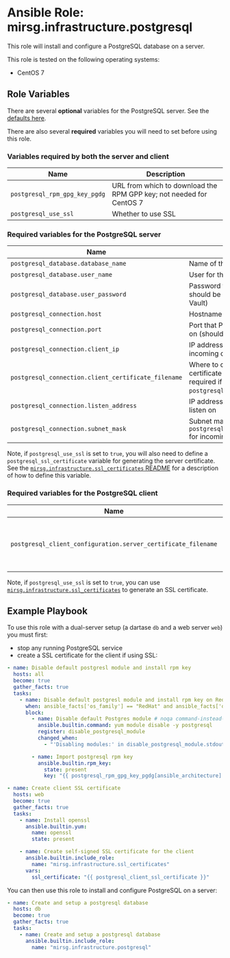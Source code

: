 # Ansible Role: mirsg.infrastructure.postgresql

This role will install and configure a PostgreSQL database on a server.

This role is tested on the following operating systems:

- CentOS 7

## Role Variables

There are several **optional** variables for the PostgreSQL server. See the [defaults here](defaults/main.yml).

There are also several **required** variables you will need to set before using this role.

### Variables required by both the server and client

| Name                          | Description                                                         |
| ----------------------------- | ------------------------------------------------------------------- |
| `postgresql_rpm_gpg_key_pgdg` | URL from which to download the RPM GPP key; not needed for CentOS 7 |
| `postgresql_use_ssl`          | Whether to use SSL                                                  |

### Required variables for the PostgreSQL server

| Name                                                | Description                                                                                                  |
| --------------------------------------------------- | ------------------------------------------------------------------------------------------------------------ |
| `postgresql_database.database_name`                 | Name of the database to create                                                                               |
| `postgresql_database.user_name`                     | User for the database                                                                                        |
| `postgresql_database.user_password`                 | Password for the database (this should be stored in an Ansible Vault)                                        |
| `postgresql_connection.host`                        | Hostname of the server                                                                                       |
| `postgresql_connection.port`                        | Port that PostgreSQL is exposed on (should be 5432)                                                          |
| `postgresql_connection.client_ip`                   | IP address from which to allow incoming connections                                                          |
| `postgresql_connection.client_certificate_filename` | Where to copy the client certificate to on the server; only required if using `postgresql_use_ssl` is `true` |
| `postgresql_connection.listen_address`              | IP address(es) the server should listen on                                                                   |
| `postgresql_connection.subnet_mask`                 | Subnet mask to apply to `postgresql_connection.client_ip` for incoming connections                           |

Note, if `postgresql_use_ssl` is set to `true`, you will also need to define a `postgresql_ssl_certificate` variable
for generating the server certificate.
See the [`mirsg.infrastructure.ssl_certificates` README](../ssl_certificates/README.md) for a description of how to
define this variable.

### Required variables for the PostgreSQL client

| Name                                                          | Description                                           |
| ------------------------------------------------------------- | ----------------------------------------------------- |
| `postgresql_client_configuration.server_certificate_filename` | Where to copy the server certificate to on the client |

Note, if `postgresql_use_ssl` is set to `true`, you can use [`mirsg.infrastructure.ssl_certificates`](../ssl_certificates/README.md) to generate an SSL certificate.

## Example Playbook

To use this role with a dual-server setup (a dartase `db` and a web server `web`) you must first:

- stop any running PostgreSQL service
- create a SSL certificate for the client if using SSL:

```yaml
- name: Disable default postgresl module and install rpm key
  hosts: all
  become: true
  gather_facts: true
  tasks:
    - name: Disable default postgresl module and install rpm key on RedHat 8+
      when: ansible_facts['os_family'] == "RedHat" and ansible_facts['distribution_major_version'] is version('7', '>')
      block:
        - name: Disable default Postgres module # noqa command-instead-of-module
          ansible.builtin.command: yum module disable -y postgresql
          register: disable_postgresql_module
          changed_when:
            - "'Disabling modules:' in disable_postgresql_module.stdout"

        - name: Import postgresql rpm key
          ansible.builtin.rpm_key:
            state: present
            key: "{{ postgresql_rpm_gpg_key_pgdg[ansible_architecture] }}"

- name: Create client SSL certificate
  hosts: web
  become: true
  gather_facts: true
  tasks:
    - name: Install openssl
      ansible.builtin.yum:
        name: openssl
        state: present

    - name: Create self-signed SSL certificate for the client
      ansible.builtin.include_role:
        name: "mirsg.infrastructure.ssl_certificates"
      vars:
        ssl_certificate: "{{ postgresql_client_ssl_certificate }}"
```

You can then use this role to install and configure PostgreSQL on a server:

```yaml
- name: Create and setup a postgresql database
  hosts: db
  become: true
  gather_facts: true
  tasks:
    - name: Create and setup a postgresql database
      ansible.builtin.include_role:
        name: "mirsg.infrastructure.postgresql"
```
